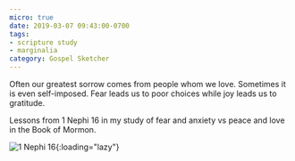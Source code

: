```yaml
---
micro: true
date: 2019-03-07 09:43:00-0700
tags:
- scripture study
- marginalia
category: Gospel Sketcher
---
```


Often our greatest sorrow comes from people whom we love. Sometimes it is even self-imposed. Fear leads us to poor choices while joy leads us to gratitude.

Lessons from 1 Nephi 16 in my study of fear and anxiety vs peace and love in the Book of Mormon.

![1 Nephi 16](https://media.bennorris.org/images/gospelsketcher/uploads/2019/8a18ef6a82.jpg){:loading="lazy"}